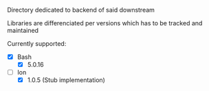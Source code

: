 Directory dedicated to backend of said downstream

Libraries are differenciated per versions which has to be tracked and maintained

Currently supported:
- [x] Bash
  - [x] 5.0.16
- [ ] Ion
  - [x] 1.0.5 (Stub implementation)
